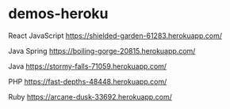 # demos-heroku

React JavaScript
https://shielded-garden-61283.herokuapp.com/

Java Spring 
https://boiling-gorge-20815.herokuapp.com/

Java 
https://stormy-falls-71059.herokuapp.com/

PHP
https://fast-depths-48448.herokuapp.com/

Ruby
https://arcane-dusk-33692.herokuapp.com/

